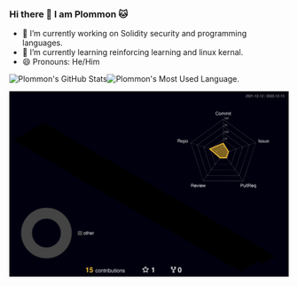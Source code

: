 
### Hi there 👋 I am Plommon 🐱


- 🔭 I’m currently working on Solidity security and programming languages.
- 🌱 I’m currently learning reinforcing learning and linux kernal.
- 😄 Pronouns: He/Him

<p align="left">
  <a>
    <img src="https://github-readme-stats.vercel.app/api?username=plommon&theme=cobalt&show_icons=true&include_all_commits=true&count_private=true" alt="Plommon's GitHub Stats" height="192px"/><img src="https://github-readme-stats.vercel.app/api/top-langs/?username=plommon&theme=cobalt&layout=compact" alt="Plommon's Most Used Language." height="192px"/>
  </a>
</p>

<p align="left">
  <img src="./profile-3d-contrib/profile-night-rainbow.svg" alt="Plommon 3D commit" width="900em"/>
</p>

